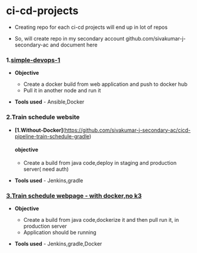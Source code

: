 # ci-cd-projects

* Creating repo for each ci-cd projects will end up in lot of repos

* So, will create repo in my secondary account github.com/sivakumar-j-secondary-ac and document here

### 1.[simple-devops-1](https://github.com/sivakumar-j-secondary-ac/devops_cicd_webpage_1)
 
  * **Objective**
      * Create a docker build from web application and push to docker hub
      * Pull it in another node and run it
      
  * **Tools used** - Ansible,Docker

### 2.Train schedule website

  * ****[1.Without-Docker]****(https://github.com/sivakumar-j-secondary-ac/cicd-pipeline-train-schedule-gradle) 
    #### **objective**  
      * Create a build from java code,deploy in staging and production server( need auth)
    
  * **Tools used** - Jenkins,gradle

### [3.Train schedule webpage - with docker,no k3](https://github.com/sivakumar-j-secondary-ac/whboyd-cicd-pipeline-train-schedule-dockerdeploy)
   
  * **Objective**
      * Create a build from java code,dockerize it and then pull run it, in  production server
      * Application should be running
      
  * **Tools used** - Jenkins,gradle,Docker
  
  
  
